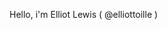 Hello, i'm Elliot Lewis ( @elliottoille )

<!---
elliottoille/elliottoille is a ✨ special ✨ repository because its `README.md` (this file) appears on your GitHub profile.
You can click the Preview link to take a look at your changes.
--->
